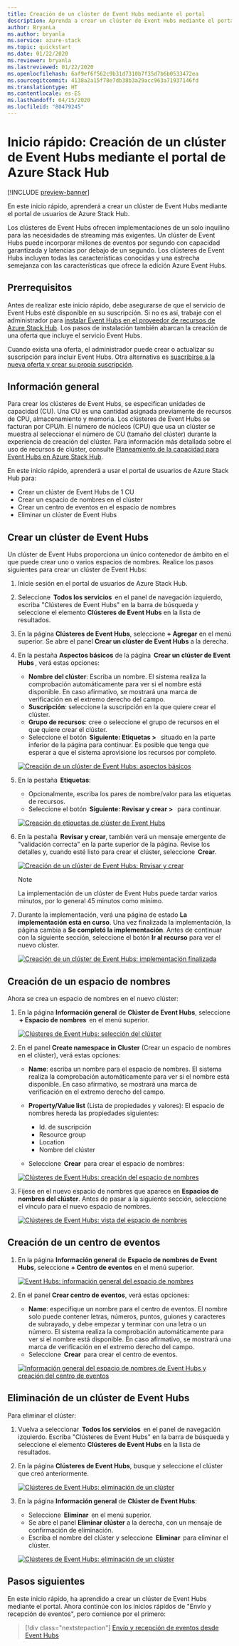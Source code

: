 ```yaml
---
title: Creación de un clúster de Event Hubs mediante el portal
description: Aprenda a crear un clúster de Event Hubs mediante el portal de usuarios de Azure Stack Hub.
author: BryanLa
ms.author: bryanla
ms.service: azure-stack
ms.topic: quickstart
ms.date: 01/22/2020
ms.reviewer: bryanla
ms.lastreviewed: 01/22/2020
ms.openlocfilehash: 6af9ef6f562c9b31d7310b7f35d7b6b0533472ea
ms.sourcegitcommit: 4138a2a15f78e7db38b3a29acc963a71937146fd
ms.translationtype: HT
ms.contentlocale: es-ES
ms.lasthandoff: 04/15/2020
ms.locfileid: "80479245"
---
```

# <a name="quickstart-create-an-event-hubs-cluster-using-the-azure-stack-hub-portal"></a>Inicio rápido: Creación de un clúster de Event Hubs mediante el portal de Azure Stack Hub

[!INCLUDE [preview-banner](../includes/event-hubs-preview.md)]

En este inicio rápido, aprenderá a crear un clúster de Event Hubs mediante el portal de usuarios de Azure Stack Hub. 

Los clústeres de Event Hubs ofrecen implementaciones de un solo inquilino para las necesidades de streaming más exigentes. Un clúster de Event Hubs puede incorporar millones de eventos por segundo con capacidad garantizada y latencias por debajo de un segundo. Los clústeres de Event Hubs incluyen todas las características conocidas y una estrecha semejanza con las características que ofrece la edición Azure Event Hubs.

## <a name="prerequisites"></a>Prerrequisitos

Antes de realizar este inicio rápido, debe asegurarse de que el servicio de Event Hubs esté disponible en su suscripción. Si no es así, trabaje con el administrador para [instalar Event Hubs en el proveedor de recursos de Azure Stack Hub](../operator/event-hubs-rp-overview.md). Los pasos de instalación también abarcan la creación de una oferta que incluye el servicio Event Hubs. 

Cuando exista una oferta, el administrador puede crear o actualizar su suscripción para incluir Event Hubs. Otra alternativa es [suscribirse a la nueva oferta y crear su propia suscripción](azure-stack-subscribe-services.md).

## <a name="overview"></a>Información general

Para crear los clústeres de Event Hubs, se especifican unidades de capacidad (CU). Una CU es una cantidad asignada previamente de recursos de CPU, almacenamiento y memoria. Los clústeres de Event Hubs se facturan por CPU/h. El número de núcleos (CPU) que usa un clúster se muestra al seleccionar el número de CU (tamaño del clúster) durante la experiencia de creación del clúster. Para información más detallada sobre el uso de recursos de clúster, consulte [Planeamiento de la capacidad para Event Hubs en Azure Stack Hub](../operator/event-hubs-rp-capacity-planning.md). 

En este inicio rápido, aprenderá a usar el portal de usuarios de Azure Stack Hub para:
- Crear un clúster de Event Hubs de 1 CU
- Crear un espacio de nombres en el clúster
- Crear un centro de eventos en el espacio de nombres
- Eliminar un clúster de Event Hubs

## <a name="create-an-event-hubs-cluster"></a>Crear un clúster de Event Hubs

Un clúster de Event Hubs proporciona un único contenedor de ámbito en el que puede crear uno o varios espacios de nombres. Realice los pasos siguientes para crear un clúster de Event Hubs: 

1. Inicie sesión en el portal de usuarios de Azure Stack Hub.
2. Seleccione  **Todos los servicios**  en el panel de navegación izquierdo, escriba "Clústeres de Event Hubs" en la barra de búsqueda y seleccione el elemento **Clústeres de Event Hubs** en la lista de resultados.
3. En la página **Clústeres de Event Hubs**, seleccione **+ Agregar** en el menú superior. Se abre el panel **Crear un clúster de Event Hubs** a la derecha.
4. En la pestaña **Aspectos básicos** de la página  **Crear un clúster de Event Hubs** , verá estas opciones:  
   - **Nombre del clúster**: Escriba un nombre. El sistema realiza la comprobación automáticamente para ver si el nombre está disponible. En caso afirmativo, se mostrará una marca de verificación en el extremo derecho del campo. 
   - **Suscripción**: seleccione la suscripción en la que quiere crear el clúster. 
   - **Grupo de recursos**: cree o seleccione el grupo de recursos en el que quiere crear el clúster. 
   - Seleccione el botón  **Siguiente: Etiquetas >**   situado en la parte inferior de la página para continuar. Es posible que tenga que esperar a que el sistema aprovisione los recursos por completo. 

   [![Creación de un clúster de Event Hubs: aspectos básicos](media/event-hubs-quickstart-cluster-portal/1-create-cluster-basics.png)](media/event-hubs-quickstart-cluster-portal/1-create-cluster-basics.png#lightbox)

5. En la pestaña  **Etiquetas**: 
   - Opcionalmente, escriba los pares de nombre/valor para las etiquetas de recursos.  
   - Seleccione el botón  **Siguiente: Revisar y crear >**   para continuar. 

   [![Creación de etiquetas de clúster de Event Hubs](media/event-hubs-quickstart-cluster-portal/1-create-cluster-tags.png)](media/event-hubs-quickstart-cluster-portal/1-create-cluster-tags.png#lightbox)

6. En la pestaña  **Revisar y crear**, también verá un mensaje emergente de "validación correcta" en la parte superior de la página. Revise los detalles y, cuando esté listo para crear el clúster, seleccione  **Crear**. 

   [![Creación de un clúster de Event Hubs: Revisar y crear](media/event-hubs-quickstart-cluster-portal/1-create-cluster-review.png)](media/event-hubs-quickstart-cluster-portal/1-create-cluster-review.png#lightbox)

   >[!NOTE]
   > La implementación de un clúster de Event Hubs puede tardar varios minutos, por lo general 45 minutos como mínimo.

7. Durante la implementación, verá una página de estado **La implementación está en curso**. Una vez finalizada la implementación, la página cambia a **Se completó la implementación**. Antes de continuar con la siguiente sección, seleccione el botón **Ir al recurso** para ver el nuevo clúster.

   [![Creación de un clúster de Event Hubs: implementación finalizada](media/event-hubs-quickstart-cluster-portal/1-deployment-complete.png)](media/event-hubs-quickstart-cluster-portal/1-deployment-complete.png#lightbox)


## <a name="create-a-namespace"></a>Creación de un espacio de nombres

Ahora se crea un espacio de nombres en el nuevo clúster:

1. En la página **Información general** de **Clúster de Event Hubs**, seleccione  **+ Espacio de nombres**  en el menú superior. 

   [![Clústeres de Event Hubs: selección del clúster](media/event-hubs-quickstart-cluster-portal/2-view-cluster.png)](media/event-hubs-quickstart-cluster-portal/2-view-cluster.png#lightbox)

2. En el panel **Create namespace in Cluster** (Crear un espacio de nombres en el clúster), verá estas opciones:

   - **Name**: escriba un nombre para el espacio de nombres. El sistema realiza la comprobación automáticamente para ver si el nombre está disponible. En caso afirmativo, se mostrará una marca de verificación en el extremo derecho del campo. 
   - **Property/Value list** (Lista de propiedades y valores): El espacio de nombres hereda las propiedades siguientes: 
     - Id. de suscripción 
     - Resource group 
     - Location 
     - Nombre del clúster 

   - Seleccione  **Crear**  para crear el espacio de nombres:

   [![Clústeres de Event Hubs: creación del espacio de nombres](media/event-hubs-quickstart-cluster-portal/2-view-cluster-create-namespace.png)](media/event-hubs-quickstart-cluster-portal/2-view-cluster-create-namespace.png#lightbox)

3. Fíjese en el nuevo espacio de nombres que aparece en **Espacios de nombres del clúster**. Antes de pasar a la siguiente sección, seleccione el vínculo para el nuevo espacio de nombres. 

   [![Clústeres de Event Hubs: vista del espacio de nombres](media/event-hubs-quickstart-cluster-portal/2-view-cluster-with-namespace.png)](media/event-hubs-quickstart-cluster-portal/2-view-cluster-with-namespace.png#lightbox)

## <a name="create-an-event-hub"></a>Creación de un centro de eventos

1. En la página **Información general** de **Espacio de nombres de Event Hubs**, seleccione **+ Centro de eventos** en el menú superior.  

   [![Event Hubs: información general del espacio de nombres](media/event-hubs-quickstart-cluster-portal/3-event-hubs-namespace-overview.png)](media/event-hubs-quickstart-cluster-portal/3-event-hubs-namespace-overview.png#lightbox)

2. En el panel **Crear centro de eventos**, verá estas opciones:
   - **Name**: especifique un nombre para el centro de eventos. El nombre solo puede contener letras, números, puntos, guiones y caracteres de subrayado, y debe empezar y terminar con una letra o un número. El sistema realiza la comprobación automáticamente para ver si el nombre está disponible. En caso afirmativo, se mostrará una marca de verificación en el extremo derecho del campo.
   - Seleccione  **Crear**  para crear el centro de eventos.

   [![Información general del espacio de nombres de Event Hubs y creación del centro de eventos](media/event-hubs-quickstart-cluster-portal/3-event-hubs-namespace-overview-create-event-hub.png)](media/event-hubs-quickstart-cluster-portal/3-event-hubs-namespace-overview-create-event-hub.png#lightbox)

## <a name="delete-an-event-hubs-cluster"></a>Eliminación de un clúster de Event Hubs

Para eliminar el clúster:

1. Vuelva a seleccionar  **Todos los servicios**  en el panel de navegación izquierdo. Escriba "Clústeres de Event Hubs" en la barra de búsqueda y seleccione el elemento **Clústeres de Event Hubs** en la lista de resultados.
2. En la página **Clústeres de Event Hubs**, busque y seleccione el clúster que creó anteriormente.

   [![Clústeres de Event Hubs: eliminación de un clúster](media/event-hubs-quickstart-cluster-portal/4-delete-cluster-clusters.png)](media/event-hubs-quickstart-cluster-portal/4-delete-cluster-clusters.png#lightbox)

3. En la página **Información general** de **Clúster de Event Hubs**:
   - Seleccione  **Eliminar**  en el menú superior.  
   - Se abre el panel **Eliminar clúster** a la derecha, con un mensaje de confirmación de eliminación. 
   - Escriba el nombre del clúster y seleccione  **Eliminar**  para eliminar el clúster. 

   [![Clústeres de Event Hubs: eliminación de un clúster](media/event-hubs-quickstart-cluster-portal/4-delete-cluster-delete.png)](media/event-hubs-quickstart-cluster-portal/4-delete-cluster-delete.png#lightbox)

## <a name="next-steps"></a>Pasos siguientes

En este inicio rápido, ha aprendido a crear un clúster de Event Hubs mediante el portal. Ahora continúe con los inicios rápidos de "Envío y recepción de eventos", pero comience por el primero:  

> [!div class="nextstepaction"]
> [Envío y recepción de eventos desde Event Hubs](/azure/event-hubs/get-started-dotnet-standard-send-v2)
